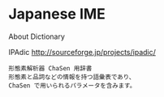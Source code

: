 # Japanese IME

About Dictionary

IPAdic http://sourceforge.jp/projects/ipadic/

	形態素解析器 ChaSen 用辞書
	形態素と品詞などの情報を持つ語彙表であり、
	ChaSen で用いられるパラメータを含みます。

